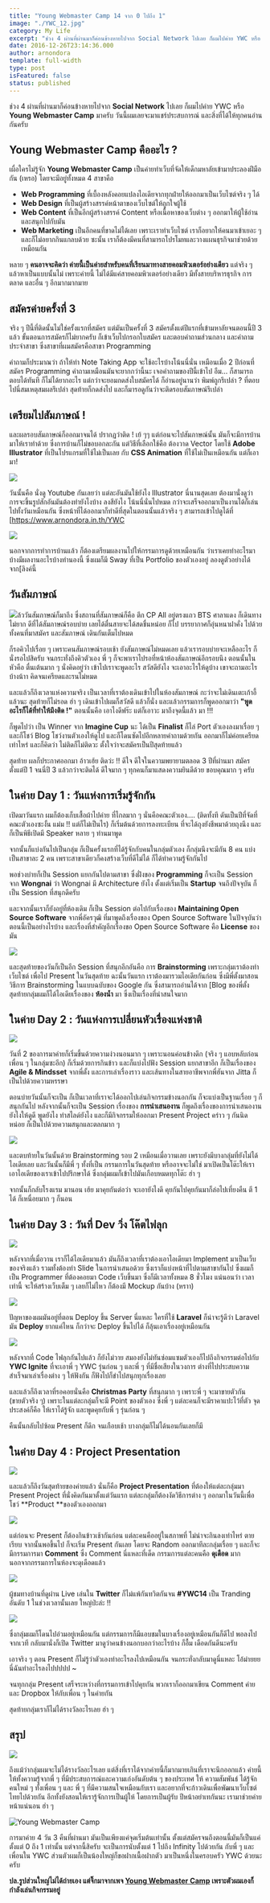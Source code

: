 ```yaml
---
title: "Young Webmaster Camp 14 จาก 0 ไปถึง 1"
image: "./YWC_12.jpg"
category: My Life
excerpt: "ช่วง 4 ผ่านที่ผ่านมาก็ค่อนข้างหายไปจาก Social Network ไปเลย ก็ผมไปค่าย YWC หรือ Young Webmaster Camp มาครับ วันนี้ผมเลยจะมาแชร์ประสบการณ์ และสิ่งที่ได้ให้ทุกคนอ่านกันครับ"
date: 2016-12-26T23:14:36.000
author: arnondora
template: full-width
type: post
isFeatured: false
status: published
---
```


ช่วง 4 ผ่านที่ผ่านมาก็ค่อนข้างหายไปจาก **Social Network** ไปเลย ก็ผมไปค่าย YWC หรือ **Young Webmaster Camp** มาครับ วันนี้ผมเลยจะมาแชร์ประสบการณ์ และสิ่งที่ได้ให้ทุกคนอ่านกันครับ

## Young Webmaster Camp คืออะไร ?
เผื่อใครไม่รู้จัก **Young Webmaster Camp** เป็นค่ายทำเว็บที่จัดให้เด็กมหาลัยเข้ามาประลองฝีมือกัน (เหรอ) โดยจะมีอยู่ทั้งหมด 4 สาขาคือ


* **Web Programming** ที่เบื้องหลังคอยแปลงไอเดียจากทุกฝ่ายให้ออกมาเป็นเว็บไซต์จริง ๆ ได้
* **Web Design** ที่เป็นผู้สร้างสรรค์หน้าตาของเว็บไซต์ให้ถูกใจผู้ใช้
* **Web Content** ที่เป็นอีกผู้สร้างสรรค์ Content หรือเนื้อหาของเว็บต่าง ๆ ออกมาให้ผู้ใช้อ่าน และสนุกไปกับมัน
* **Web Marketing** เป็นอีกคนที่ขาดไม่ได้เลย เพราะเราทำเว็บไซต์ เราก็อยากให้คนมาเข้าเยอะ ๆ และก็ไม่อยากกินแกลบด้วย ซะนั้น เราก็ต้องมีคนที่สามารถโปรโมทและวางแผนธุรกิจมาช่วยด้วยเหมือนกัน

หลาย ๆ **คนอาจจะคิดว่า ค่ายนี้เป็นค่ายสำหรับคนที่เรียนมาทางสายคอมพิวเตอร์อย่างเดียว** แต่จริง ๆ แล้วหาเป็นแบบนั้นไม่ เพราะค่ายนี้ ไม่ได้มีแค่สายคอมพิวเตอร์อย่างเดียว มีทั้งสายบริหารธุรกิจ การตลาด และอื่น ๆ อีกมากมากมาย

## สมัครค่ายครั้งที่ 3
จริง ๆ ปีนี้ที่ติดนั้นไม่ใช่ครั้งแรกที่สมัคร แต่มันเป็นครั้งที่ 3 สมัครตั้งแต่ปีแรกที่เข้ามหาลัยจนตอนนี้ปี 3 แล้ว ขั้นตอนการสมัครก็ไม่ยากครับ ก็เข้าเว็บไปกรอกใบสมัคร และตอบคำถามส่วนกลาง และคำถามประจำสาขา ซึ่งสาขาที่ผมสมัครคือสาขา Programming

คำถามก็ประมาณว่า ถ้าให้ทำ Note Taking App จะใช้อะไรบ้างโน้นนี่นั่น เหมือนเมื่อ 2 ปีก่อนที่สมัคร Programming คำถามเหมือนมันจะยากกว่านี้นะ เจอคำถามของปีนี้เข้าไป อืม... ก็สามารถตอบได้ทันที ก็ไม่ได้ยากอะไร แต่กว่าจะยอมกดส่งใบสมัครได้ ก็อ่านอยู่นานว่า พิมพ์ถูกรึเปล่า ? ที่ตอบไปนี่สมเหตุสมผลรึเปล่า สุดท้ายก็กดส่งไป และก็มารอดูกันว่าจะติดรอบสัมภาษณ์รึเปล่า

## เตรียมไปสัมภาษณ์ !
และผลรอบสัมภาษณ์ก็ออกมาจนได้ ปรากฏว่าติด ! เย้ ๆๆ แต่ก่อนจะไปสัมภาษณ์นั้น มันก็จะมีการบ้านมาให้เราทำด้วย ซึ่งการบ้านก็ไม่ขอบอกละกัน แต่วิธีที่เลือกใช้คือ ต้องวาด Vector โดยใช้ **Adobe Illustrator** ที่เป็นโปรแกรมที่ใช้ไม่เป็นเลย กับ **CSS Animation** ที่ใช้ไม่เป็นเหมือนกัน แต่ก็เอา มา!

![](./YWC14_1.png)

วันนั้นคือ นั่งดู Youtube กันเลยว่า แต่ละอันมันใช้ยังไง Illustrator นี่นานสุดเลย ต้องมานั่งดูว่า การจะขึ้นรูปสักอันมันต้องทำยังไงบ้าง ลงสียังไง โน้นนี่นั่นไปหมด กว่าจะเสร็จออกมาเป็นงานได้ก็เล่นไปทั้งวันเหมือนกัน ซึ่งหน้าที่ได้ออกมาก็ทำดีที่สุดในตอนนั้นแล้วจริง ๆ สามารถเข้าไปดูได้ที่ [https://www.arnondora.in.th/YWC

![](./YWC_11-2.png)

นอกจากการทำการบ้านแล้ว ก็ต้องเตรียมผลงานไปให้กรรมการดูด้วยเหมือนกัน ว่าเราเคยทำอะไรมาบ้างมีผลงานอะไรบ้างทำนองนี้ ซึ่งผมก็มี Sway ที่เป็น Portfolio ของตัวเองอยู่ ลองดูตัวอย่างได้จาก[ลิงค์นี้

## วันสัมภาษณ์
![](./YWC_14.jpg)ล้ววันสัมภาษณ์ก็มาถึง ซึ่งสถานที่สัมภาษณ์ก็คือ ตึก CP All อยู่ตรงแถว BTS ศาลาแดง ก็เดินทางไม่ยาก ดีที่ได้สัมภาษณ์รอบบ่าย เลยได้ตื่นสายจะได้สดชื่นหน่อย ก็ไป บรรยากาศก็อุ่นหนาฝาคั่ง ไปด้วยทั้งคนที่มาสมัคร และสัมภาษณ์ เดินกันเต็มไปหมด

ก็รอคิวไปเรื่อย ๆ เพราะคนสัมภาษณ์รอบเช้า ยังสัมภาษณ์ไม่หมดเลย แล้วเรารอบบ่ายจะเหลืออะไร ก็นั่งรอไปสิครับ จนกระทั่งถึงคิวตัวเอง พี่ ๆ ก็จะพาเราไปรอที่หน้าห้องสัมภาษณ์อีกรอบนึง ตอนนั้นในหัวคือ ตื่นเต้นมาก ๆ นั่งคิดอยู่ว่า เข้าไปเราจะพูดอะไร สวัสดียังไง จะเอาอะไรให้ดูบ้าง เขาจะถามอะไรบ้างน้าา คิดจนเครียดและรนไม่หมด

และแล้วก็ถึงเวลาแห่งความจริง เป็นเวลาที่เราต้องเดินเข้าไปในห้องสัมภาษณ์ กะว่าจะไม่เดินเตะเก้าอี้แล้วนะ สุดท้ายก็ไม่รอด ฮ่า ๆ เดินเข้าไปผมก็สวัสดี แล้วก็นั่ง และแล้วกรรมการก็พูดออกมาว่า **"พูดอะไรก็ได้ที่ทำให้มึงติด !"** ตอนนั้นคือ เอาไงดีฟร๊ะ แต่ก็เอาวะ มาถึงจุดนี้แล้ว มา !!!

ก็พูดไปว่า เป็น Winner จาก **Imagine Cup** นะ ได้เป็น **Finalist** ก็ไล่ Port ตัวเองลงมาเรื่อย ๆ และก็โชว์ Blog โชว์งานตัวเองให้ดูไป และก็โดนซัดไปอีกหลายคำถามด้วยกัน ออกมาก็ไม่ค่อยเครียดเท่าไหร่ และก็คิดว่า ไม่ติดก็ไม่ติดวะ ตั้งใจว่าจะสมัครเป็นปีสุดท้ายแล้ว

สุดท้าย ผลก็ประกาศออกมา อ้าวเฮ้ย ติดว่ะ !! ดีใจ ดีใจในความพยายามตลอด 3 ปีที่ผ่านมา สมัครตั้งแต่ปี 1 จนนี่ปี 3 แล้วกว่าจะติดได้ ดีใจมาก ๆ ทุกคนก็มาแสดงความยินดีด้วย ขอบคุณมาก ๆ ครับ

## ในค่าย Day 1 : วันแห่งการเริ่มรู้จักกัน
เปิดมาวันแรก ผมก็ต้องเก็บเสื้อผ้าไปค่าย ที่ไกลมาก ๆ นั่นคือคณะตัวเอง.... (ติดทั้งที ดันเป็นปีที่จัดที่คณะตัวเองซะงั้น แม่ม !! แต่ก็ไม่เป็นไร) ก็เริ่มต้นด้วยการลงทะเบียน ที่จะได้ถุงยังชีพมาด้วยถุงนึง และก็เป็นพิธีเปิดมี Speaker หลาย ๆ ท่านมาพูด

จากนั้นก็แบ่งกันไปเป็นกลุ่ม ก็เป็นครั้งแรกที่ได้รู้จักกับคนในกลุ่มตัวเอง ก็กลุ่มนึงจะมีกัน 8 คน แบ่งเป็นสาขาละ 2 คน เพราะสาขาเดียวก็คงสร้างเว็บที่ดีไม่ได้ ก็ได้ทำความรู้จักกันไป

พอช่วงบ่ายก็เป็น Session แยกกันไปตามสาขา ซึ่งฝั่งของ **Programming** ก็จะเป็น Session จาก **Wongnai** ว่า Wongnai มี Architecture ยังไง ตั้งแต่เริ่มเป็น **Startup** จนถึงปัจจุบัน ก็เป็น Session ที่สนุกดีครับ

และจากนั้นเราก็ยังอยู่ที่ห้องเดิม ก็เป็น Session ต่อไปกับเรื่องของ **Maintaining Open Source Software** จากพี่อัครวุฒิ ที่มาพูดถึงเรื่องของ Open Source Software ในปัจจุบันว่าตอนนี้เป็นอย่างไรบ้าง และเรื่องที่สำคัญอีกเรื่องขอ Open Source Software คือ **License** ของมัน

![](./YWC_3.jpg)

และสุดท้ายของวันก็เป็นอีก Session ที่สนุกอีกอันคือ การ **Brainstorming** เพราะกลุ่มเราต้องทำเว็บไซต์ เพื่อไป Present ในวันสุดท้าย ฉะนั้นวันแรก เราต้องมารวมไอเดียกันก่อน ซึ่งมีพี่ตั้งมาสอนวิธีการ Brainstorming ในแบบฉบับของ Google กัน ซึ่งสามารถอ่านได้จาก [Blog ของพี่ตั้ง สุดท้ายกลุ่มผมก็ได้ไอเดียเรื่องของ **ห้องน้ำ** มา ซึ่งเป็นเรื่องที่น่าสนใจมาก

## ในค่าย Day 2 : วันแห่งการเปลี่ยนหัวเรื่องแห่งชาติ
![](./YWC_15.jpg)

วันที่ 2 ของการมาค่ายก็เริ่มขึ้นด้วยความง่วงนอนมาก ๆ เพราะนอนค่อนข้างดึก (จริง ๆ แอบหลับก่อนเพื่อน ๆ ในกลุ่มซะอีก) ก็เริ่มด้วยการกินข้าว และก็แบ่งไปฟัง Session แยกสาขาอีก ก็เป็นเรื่องของ **Agile & Mindsset** จากพี่ตั้ง และการเล่าเรื่องราว และเส้นทางในสายอาชีพจากพี่ฮันจาก Jitta ก็เป็นไปด้วยความหรรษา

ตอนบ่ายวันนั้นก็จะเป็น ก็เป็นเวลาที่เราจะได้ออกไปเล่นกิจกรรมข้างนอกกัน ก็จะแบ่งเป็นฐานเรื่อย ๆ ก็สนุกกันไป หลังจากนั้นก็จะเป็น Session เรื่องของ **การนำเสนองาน** ก็พูดถึงเรื่องของการนำเสนองานยังไงให้ดูดี พูดยังไง ทำสไลด์ยังไง และก็มีกิจกรรมให้ออกมา Present Project คร่าว ๆ กันนิดหน่อย ก็เป็นไปด้วยความสนุกและตลกมาก ๆ

![](./YWC14_2.jpg)

และตบท้ายในวันนั้นด้วย Brainstorming รอบ 2 เหมือนเมื่อวานเลย เพราะยังมีบางกลุ่มที่ยังไม่ได้ไอเดียเลย และวันนั้นก็มีพี่ ๆ ทั้งที่เป็น กรรมการในวันสุดท้าย หรืออาจจะไม่ใช่ มาเปิดเป็นโต๊ะให้เราเอาไอเดียของเราเข้าไปปรึกษาได้ ซึ่งกลุ่มผมก็เข้าไปมันเกือบหมดทุกโต๊ะ ฮ่า ๆ

จากนั้นก็กลับโรงแรม มานอน เฮ้ย มาคุยกันต่อว่า จะเอายังไงดี คุยกันไปคุยกันมาก็ล่อไปเที่ยงคืน ตี 1 ได้ ก็เหนื่อยมาก ๆ ก็นอน

## ในค่าย Day 3 : วันที่ Dev วิ่ง โค๊ตไฟลุก
![](./YWC_4.jpg)

หลังจากที่เมื่อวาน เราก็ได้ไอเดียมาแล้ว มันก็ถึงเวลาที่เราต้องเอาไอเดียมา Implement มาเป็นเว็บของจริงแล้ว รวมทั้งต้องทำ Slide ในการนำเสนอด้วย ซึ่งเราก็แบ่งหน้าที่ไปตามสาขากันไป ซึ่งผมก็เป็น Programmer ที่ต้องคอยมา Code เว็บขึ้นมา ซึ่งก็มีเวลาทั้งหมด 8 ชั่วโมง แน่นอนว่า เวลาเท่านี้ จะให้สร้างเว็บเต็ม ๆ เลยก็ไม่ไหว ก็ต้องมี Mockup กันบ้าง (หราา)

![](./YWC_9.jpg)

ปัญหาของผมมันอยู่ที่ตอน Deploy ขึ้น Server นี่แหละ ใครที่ใช้ **Laravel** ก็น่าจะรู้ดีว่า Laravel มัน **Deploy** ยากแค่ไหน ก็กว่าจะ Deploy ขึ้นไปได้ ก็ลุ้นเอาเรื่องอยู่เหมือนกัน

![](./YWC_10.jpg)

หลังจากที่ Code ไฟลุกกันไปแล้ว ก็ยังไม่วาย สมองยังไม่ทันซ่อมแซมตัวเองก็ไปถึงกิจกรรมต่อไปกับ **YWC Ignite** ที่จะเอาพี่ ๆ YWC รุ่นก่อน ๆ และพี่ ๆ ที่มีชื่อเสียงในวงการ ต่างที่ไปประสบความสำเร็จมาเล่าเรื่องต่าง ๆ ให้ฟังกัน ก็ฟังไปก็ขำไปสนุกทุกเรื่องเลย

และแล้วก็ถึงเวลาที่รอคอยนั่นคือ **Christmas Party** ที่สนุกมาก ๆ เพราะพี่ ๆ จะมาขายตัวกัน (ขายตัวจริง ๆ) เพราะในแต่ละกลุ่มก็จะมี Point ของตัวเอง ซึ่งพี่ ๆ แต่ละคนก็จะมีราคาแปะไว้ที่ตัว จุดประสงค์ก็คือ ให้เราได้รู้จัก และพูดคุยกับพี่ ๆ รุ่นก่อน ๆ

คืนนั้นกลับไปซ้อม Present ก็ดึก จนเกือบเช้า บางกลุ่มก็ไม่ได้นอนกันเลยก็มี

## ในค่าย Day 4 : Project Presentation
![](./YWC_7.jpg)

และแล้วก็ถึงวันสุดท้ายของค่ายแล้ว นั่นก็คือ **Project Presentation** ที่ต้องให้แต่ละกลุ่มมา Present Project ที่นั่งคิดกันมาตั้งแต่วันแรก แต่ละกลุ่มก็ต้องงัดวิธีการต่าง ๆ ออกมาในวันนี้เพื่อโชว์ **Product **ของตัวเองออกมา

![](./YWC_8.jpg)

แต่ก่อนจะ Present ก็ต้องกินข้าวเช้ากันก่อน แต่ละคนคืออยู่ในสภาพที่ ไม่น่าจะกินลงเท่าไหร่ ตายเรียบ จากนั้นพอขึ้นไป ก็จะเริ่ม Present กันเลย โดยจะ Random ออกมาทีละกลุ่มเรื่อย ๆ และก็จะมีกรรมการมา **Comment** ซึ่ง Comment นี่แหละที่เด็ด กรรมการแต่ละคนคือ **ดุเดือด** มาก นอกจากกรรมการในห้องจะดุเดือดแล้ว

![](./YWC_5.jpg)

ผู้ชมทางบ้านที่ดูผ่าน Live เล่นใน **Twitter** ก็ไม่แพ้กันทวิตกันจน **\#YWC14** เป็น Tranding อันดับ 1 ในช่วงเวลานั้นเลย ใหญ่ป่ะล่ะ !!

![](./YWC_6.jpg)

ซึ่งกลุ่มผมก็โดนไปอ่วมอยู่เหมือนกัน แต่กรรมการก็มีแอบชมในบางเรื่องอยู่เหมือนกันก็ดีไป พอลงไปจากเวที กลับมานั่งก็เปิด Twitter มาดูว่าคนข้างนอกบอกว่าอะไรบ้าง ก็อื้ม เดือดกันดีนะครับ

เอาจริง ๆ ตอน Present ก็ไม่รู้ว่าตัวเองทำอะไรลงไปเหมือนกัน จนกระทั่งกลับมาดูนี่แหละ โอ้ม่ายยย นี่ฉันทำอะไรลงไปปปปป ~

จนทุกกลุ่ม Present เสร็จระหว่างที่กรรมการเข้าไปคุยกัน พวกเราก็ออกมาเขียน Comment ค่าย และ Dropbox ให้กับเพื่อน ๆ ในค่ายกัน

สุดท้ายกลุ่มเราก็ไม่ได้รางวัลอะไรเลย ฮ่า ๆ

## สรุป
![](./YWC_12.jpg)

ถึงแม้ว่ากลุ่มผมจะไม่ได้รางวัลอะไรเลย แต่สิ่งที่เราได้จากค่ายนี้ก็มากมายเกินที่เราจะนึกออกแล้ว ค่ายนี้ให้ทั้งความรู้จากพี่ ๆ ที่มีประสบการณ์และความเก่งอันดับต้น ๆ ของประเทศ ให้ ความสัมพันธ์ ได้รู้จักคนใหม่ ๆ ทั้งเพื่อน ๆ และ พี่ ๆ ที่มีความสนใจเหมือนกับเรา และอยากที่จะก้าวเดินเพื่อพัฒนาเว็บไซต์ไทยไปด้วยกัน อีกทั้งยังสอนให้เรารู้จักการเป็นผู้ให้ โดยการเป็นผู้รับ ปีหน้าอย่าเทกันนะ เรามาช่วยค่ายหน้าแน่นอน ฮ่า ๆ

![Young Webmaster Camp](./YWC_13.jpeg)

การมาค่าย 4 วัน 3 คืนที่ผ่านมา มันเป็นเพียงแค่จุดเริ่มต้นเท่านั้น ตั้งแต่สมัครจนถึงตอนนี้มันก็เป็นแค่ตั้งแต่ 0 ถึง 1 เท่านั้น แต่จากนี้สิครับ จะเป็นการนับตั้งแต่ 1 ไปถึง Infinity ไปด้วยกัน กับพี่ ๆ และเพื่อนใน YWC ส่วนตัวผมก็เป็นน้องใหญ่ก็ขอฝากเนื้อฝากตัว มาเป็นหนึ่งในครอบครัว YWC ด้วยนะครับ

**ปล.รูปส่วนใหญ่ไม่ได้ถ่ายเอง แต่จิ๊กมาจากเพจ [Young Webmaster Camp][18] เพราะตัวผมเองก็กำลังเล่นกิจกรรมอยู่**

[1]: https://www.arnondora.in.th/YWC
[6]: https://medium.com/@thangman22/เบื้องหลัง-thinking-process-ที่ใช้ใน-ywc14-268fbc87b407#.orc6g6r3w
[18]: https://www.facebook.com/ywcth/
